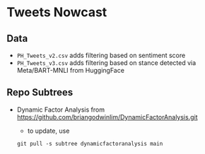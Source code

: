 # Tweets Nowcast

## Data

- `PH_Tweets_v2.csv` adds filtering based on sentiment score
- `PH_Tweets_v3.csv` adds filtering based on stance detected via Meta/BART-MNLI from HuggingFace

## Repo Subtrees

- Dynamic Factor Analysis from https://github.com/briangodwinlim/DynamicFactorAnalysis.git

  - to update, use

  ```shell
  git pull -s subtree dynamicfactoranalysis main
  ```
